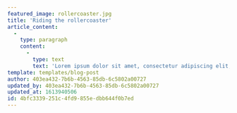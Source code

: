 ```yaml
---
featured_image: rollercoaster.jpg
title: 'Riding the rollercoaster'
article_content:
  -
    type: paragraph
    content:
      -
        type: text
        text: 'Lorem ipsum dolor sit amet, consectetur adipiscing elit, sed do eiusmod tempor incididunt ut labore et dolore magna aliqua. Ut enim ad minim veniam, quis nostrud exercitation ullamco laboris nisi ut aliquip ex ea commodo consequat. Duis aute irure dolor in reprehenderit in voluptate velit esse cillum dolore eu fugiat nulla pariatur. Excepteur sint occaecat cupidatat non proident, sunt in culpa qui officia deserunt mollit anim id est laborum.'
template: templates/blog-post
author: 403ea432-7b6b-4563-85db-6c5802a00727
updated_by: 403ea432-7b6b-4563-85db-6c5802a00727
updated_at: 1613940506
id: 4bfc3339-251c-4fd9-855e-dbb644f0b7ed
---
```

